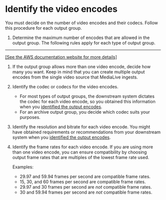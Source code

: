 # Identify the video encodes<a name="channel-planning-video-encodes"></a>

You must decide on the number of video encodes and their codecs\. Follow this procedure for each output group\. 

1. Determine the maximum number of encodes that are allowed in the output group\. The following rules apply for each type of output group\.  
****    
[\[See the AWS documentation website for more details\]](http://docs.aws.amazon.com/medialive/latest/ug/channel-planning-video-encodes.html)

1. If the output group allows more than one video encode, decide how many you want\. Keep in mind that you can create multiple output encodes from the single video source that MediaLive ingests\.

1. Identify the codec or codecs for the video encodes\. 
   + For most types of output groups, the downstream system dictates the codec for each video encode, so you obtained this information when you [identified the output encodes](#channel-planning-video-encodes)\. 
   + For an archive output group, you decide which codec suits your purposes\.

1. Identify the resolution and bitrate for each video encode\. You might have obtained requirements or recommendations from your downstream system when you [identified the output encodes](#channel-planning-video-encodes)\.

1. Identify the frame rates for each video encode\. If you are using more than one video encode, you can ensure compatibility by choosing output frame rates that are multiples of the lowest frame rate used\. 

   Examples:
   + 29\.97 and 59\.94 frames per second are compatible frame rates\.
   + 15, 30, and 60 frames per second are compatible frame rates\.
   + 29\.97 and 30 frames per second are *not* compatible frame rates\.
   + 30 and 59\.94 frames per second are *not* compatible frame rates\. 

    